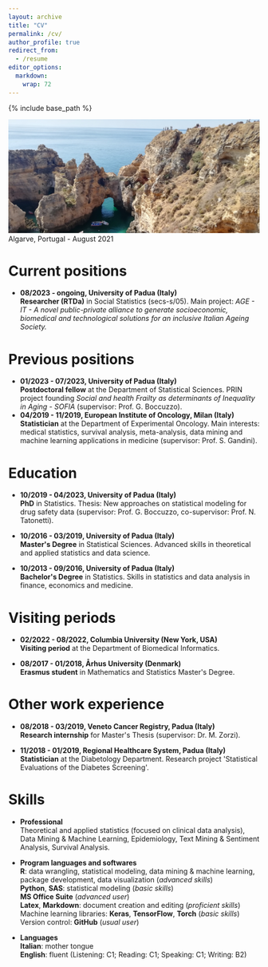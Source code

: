 ```yaml
---
layout: archive
title: "CV"
permalink: /cv/
author_profile: true
redirect_from:
  - /resume
editor_options: 
  markdown: 
    wrap: 72
---
```


{% include base_path %}

<img src="/images/algarve.jpg"/> Algarve, Portugal - August 2021

# Current positions

-   **08/2023 - ongoing, University of Padua (Italy)**\
    **Researcher (RTDa)** in Social Statistics (secs-s/05). Main
    project: *AGE - IT - A novel public-private alliance to generate
    socioeconomic, biomedical and technological solutions for an
    inclusive Italian Ageing Society.*

# Previous positions

-   **01/2023 - 07/2023, University of Padua (Italy)**\
    **Postdoctoral fellow** at the Department of Statistical Sciences.
    PRIN project founding *Social and health Frailty as determinants of
    Inequality in Aging - SOFIA* (supervisor: Prof. G. Boccuzzo).
-   **04/2019 - 11/2019, European Institute of Oncology, Milan
    (Italy)**\
    **Statistician** at the Department of Experimental Oncology. Main
    interests: medical statistics, survival analysis, meta-analysis,
    data mining and machine learning applications in medicine
    (supervisor: Prof. S. Gandini).

# Education

-   **10/2019 - 04/2023, University of Padua (Italy)\
    PhD** in Statistics. Thesis: New approaches on statistical modeling
    for drug safety data (supervisor: Prof. G. Boccuzzo, co-supervisor:
    Prof. N. Tatonetti).

-   **10/2016 - 03/2019, University of Padua (Italy)\
    Master's Degree** in Statistical Sciences. Advanced skills in
    theoretical and applied statistics and data science.

-   **10/2013 - 09/2016, University of Padua (Italy)\
    Bachelor's Degree** in Statistics. Skills in statistics and data
    analysis in finance, economics and medicine.

# Visiting periods

-   **02/2022 - 08/2022, Columbia University (New York, USA)\
    Visiting period** at the Department of Biomedical Informatics.

-   **08/2017 - 01/2018, Århus University (Denmark)\
    Erasmus student** in Mathematics and Statistics Master's Degree.

# Other work experience

-   **08/2018 - 03/2019, Veneto Cancer Registry, Padua (Italy)**\
    **Research internship** for Master's Thesis (supervisor: Dr. M.
    Zorzi).

-   **11/2018 - 01/2019, Regional Healthcare System, Padua (Italy)**\
    **Statistician** at the Diabetology Department. Research project
    'Statistical Evaluations of the Diabetes Screening'.

# Skills

-   **Professional**\
    Theoretical and applied statistics (focused on clinical data
    analysis), Data Mining & Machine Learning, Epidemiology, Text Mining
    & Sentiment Analysis, Survival Analysis.

-   **Program languages and softwares**\
    **R**: data wrangling, statistical modeling, data mining & machine
    learning, package development, data visualization (*advanced
    skills*)\
    **Python**, **SAS**: statistical modeling (*basic skills*)\
    **MS Office Suite** (*advanced user*)\
    **Latex**, **Markdown**: document creation and editing (*proficient
    skills*)\
    Machine learning libraries: **Keras**, **TensorFlow**, **Torch**
    (*basic skills*)\
    Version control: **GitHub** (*usual user*)

-   **Languages\
    Italian**: mother tongue\
    **English**: fluent (Listening: C1; Reading: C1; Speaking: C1;
    Writing: B2)
